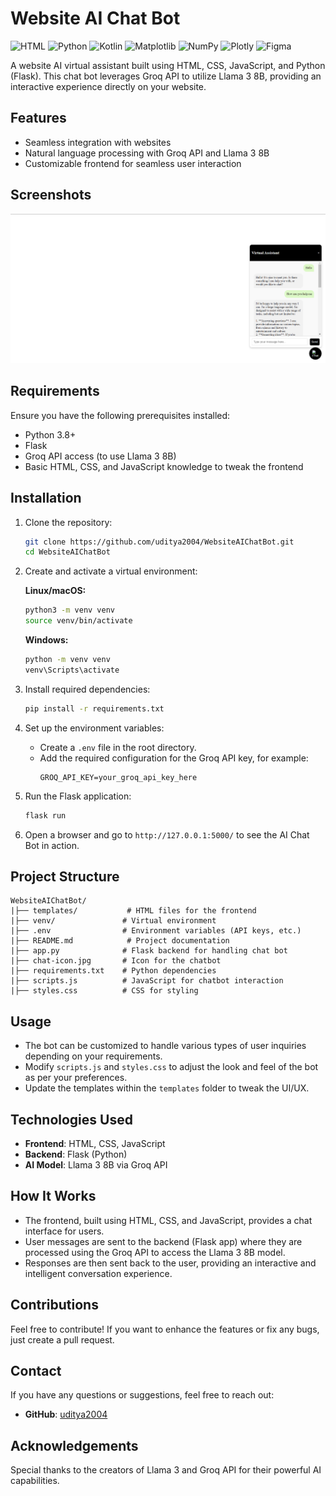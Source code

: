 # Website AI Chat Bot
![HTML](https://img.shields.io/badge/html-%2300599C.svg?style=flat-square&logo=c%2B%2B&logoColor=white) ![Python](https://img.shields.io/badge/python-3670A0?style=flat-square&logo=python&logoColor=ffdd54) ![Kotlin](https://img.shields.io/badge/kotlin-%237F52FF.svg?style=flat-square&logo=kotlin&logoColor=white) ![Matplotlib](https://img.shields.io/badge/Matplotlib-%23ffffff.svg?style=flat-square&logo=Matplotlib&logoColor=black) ![NumPy](https://img.shields.io/badge/numpy-%23013243.svg?style=flat-square&logo=numpy&logoColor=white) ![Plotly](https://img.shields.io/badge/Plotly-%233F4F75.svg?style=flat-square&logo=plotly&logoColor=white) ![Figma](https://img.shields.io/badge/figma-%23F24E1E.svg?style=flat-square&logo=figma&logoColor=white)

A website AI virtual assistant built using HTML, CSS, JavaScript, and Python (Flask). This chat bot leverages Groq API to utilize Llama 3 8B, providing an interactive experience directly on your website.

## Features
- Seamless integration with websites
- Natural language processing with Groq API and Llama 3 8B
- Customizable frontend for seamless user interaction

## Screenshots
![Chat Bot Screenshot](Demo.png)

## Requirements
Ensure you have the following prerequisites installed:

- Python 3.8+
- Flask
- Groq API access (to use Llama 3 8B)
- Basic HTML, CSS, and JavaScript knowledge to tweak the frontend

## Installation

1. Clone the repository:

   ```bash
   git clone https://github.com/uditya2004/WebsiteAIChatBot.git
   cd WebsiteAIChatBot
   ```

2. Create and activate a virtual environment:

   **Linux/macOS:**
   ```bash
   python3 -m venv venv
   source venv/bin/activate
   ```
   **Windows:**
   ```bash
   python -m venv venv
   venv\Scripts\activate
   ```

3. Install required dependencies:

   ```bash
   pip install -r requirements.txt
   ```

4. Set up the environment variables:

   - Create a `.env` file in the root directory.
   - Add the required configuration for the Groq API key, for example:
     ```
     GROQ_API_KEY=your_groq_api_key_here
     ```

5. Run the Flask application:

   ```bash
   flask run
   ```

6. Open a browser and go to `http://127.0.0.1:5000/` to see the AI Chat Bot in action.

## Project Structure
```
WebsiteAIChatBot/
|├── templates/           # HTML files for the frontend
|├── venv/               # Virtual environment
|├── .env                # Environment variables (API keys, etc.)
|├── README.md            # Project documentation
|├── app.py              # Flask backend for handling chat bot
|├── chat-icon.jpg       # Icon for the chatbot
|├── requirements.txt    # Python dependencies
|├── scripts.js          # JavaScript for chatbot interaction
|├── styles.css          # CSS for styling
```

## Usage

- The bot can be customized to handle various types of user inquiries depending on your requirements.
- Modify `scripts.js` and `styles.css` to adjust the look and feel of the bot as per your preferences.
- Update the templates within the `templates` folder to tweak the UI/UX.

## Technologies Used

- **Frontend**: HTML, CSS, JavaScript
- **Backend**: Flask (Python)
- **AI Model**: Llama 3 8B via Groq API

## How It Works

- The frontend, built using HTML, CSS, and JavaScript, provides a chat interface for users.
- User messages are sent to the backend (Flask app) where they are processed using the Groq API to access the Llama 3 8B model.
- Responses are then sent back to the user, providing an interactive and intelligent conversation experience.

## Contributions

Feel free to contribute! If you want to enhance the features or fix any bugs, just create a pull request.

## Contact

If you have any questions or suggestions, feel free to reach out:
- **GitHub**: [uditya2004](https://github.com/uditya2004)

## Acknowledgements

Special thanks to the creators of Llama 3 and Groq API for their powerful AI capabilities.

